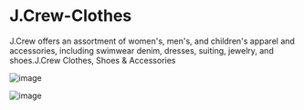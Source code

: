 # J.Crew-Clothes
J.Crew offers an assortment of women's, men's, and children's apparel and accessories, including swimwear denim, dresses, suiting, jewelry, and shoes.J.Crew Clothes, Shoes &amp; Accessories


![image](https://user-images.githubusercontent.com/105913692/205654961-fbf2e3cf-ae31-4fdf-97d3-0566ad39799c.png)


![image](https://user-images.githubusercontent.com/105913692/205655355-334b58e1-b5c4-4ab9-abf5-7f63c0b37e10.png)

